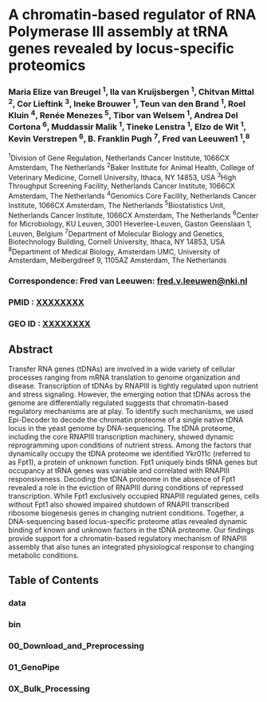# A chromatin-based regulator of RNA Polymerase III assembly at tRNA genes revealed by locus-specific proteomics


### Maria Elize van Breugel <sup>1</sup>, Ila van Kruijsbergen <sup>1</sup>, Chitvan Mittal <sup>2</sup>, Cor Lieftink <sup>3</sup>, Ineke Brouwer <sup>1</sup>, Teun van den Brand <sup>1</sup>, Roel Kluin <sup>4</sup>, Renée Menezes <sup>5</sup>, Tibor van Welsem <sup>1</sup>, Andrea Del Cortona <sup>6</sup>, Muddassir Malik <sup>1</sup>, Tineke Lenstra <sup>1</sup>, Elzo de Wit <sup>1</sup>, Kevin Verstrepen <sup>6</sup>, B. Franklin Pugh <sup>7</sup>, Fred van Leeuwen1 <sup>1</sup>,<sup>8</sup>


<sup>1</sup>Division of Gene Regulation, Netherlands Cancer Institute, 1066CX Amsterdam, The Netherlands
<sup>2</sup>Baker Institute for Animal Health, College of Veterinary Medicine, Cornell University, Ithaca, NY 14853, USA
<sup>3</sup>High Throughput Screening Facility, Netherlands Cancer Institute, 1066CX Amsterdam, The Netherlands
<sup>4</sup>Genomics Core Facility, Netherlands Cancer Institute, 1066CX Amsterdam, The Netherlands
<sup>5</sup>Biostatistics Unit, Netherlands Cancer Institute, 1066CX Amsterdam, The Netherlands
<sup>6</sup>Center for Microbiology, KU Leuven, 3001 Heverlee-Leuven, Gaston Geenslaan 1, Leuven, Belgium
<sup>7</sup>Department of Molecular Biology and Genetics, Biotechnology Building, Cornell University, Ithaca, NY 14853, USA 
<sup>8</sup>Department of Medical Biology, Amsterdam UMC, University of Amsterdam, Meibergdreef 9, 1105AZ Amsterdam, The Netherlands


### Correspondence: Fred van Leeuwen: fred.v.leeuwen@nki.nl


### PMID : [XXXXXXXX](https://pubmed.ncbi.nlm.nih.gov/XXXXXXXX/)
### GEO ID : [XXXXXXXX](https://www.ncbi.nlm.nih.gov/geo/query/acc.cgi?acc=XXXXXXXX)

## Abstract
Transfer RNA genes (tDNAs) are involved in a wide variety of cellular processes ranging from mRNA translation to genome organization and disease. Transcription of tDNAs by RNAPIII is tightly regulated upon nutrient and stress signaling. However, the emerging notion that tDNAs across the genome are differentially regulated suggests that chromatin-based regulatory mechanisms are at play. To identify such mechanisms, we used Epi-Decoder to decode the chromatin proteome of a single native tDNA locus in the yeast genome by DNA-sequencing. The tDNA proteome, including the core RNAPIII transcription machinery, showed dynamic reprogramming upon conditions of nutrient stress. Among the factors that dynamically occupy the tDNA proteome we identified Ykr011c (referred to as Fpt1), a protein of unknown function. Fpt1 uniquely binds tRNA genes but occupancy at tRNA genes was variable and correlated with RNAPIII responsiveness. Decoding the tDNA proteome in the absence of Fpt1 revealed a role in the eviction of RNAPIII during conditions of repressed transcription. While Fpt1 exclusively occupied RNAPIII regulated genes, cells without Fpt1 also showed impaired shutdown of RNAPII transcribed ribosome biogenesis genes in changing nutrient conditions. Together, a DNA-sequencing based locus-specific proteome atlas revealed dynamic binding of known and unknown factors in the tDNA proteome. Our findings provide support for a chromatin-based regulatory mechanism of RNAPIII assembly that also tunes an integrated physiological response to changing metabolic conditions.


## Table of Contents

### data

### bin

### 00_Download_and_Preprocessing

### 01_GenoPipe

### 0X_Bulk_Processing
